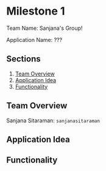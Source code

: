 # **Milestone 1**
Team Name: Sanjana's Group!

Application Name: ???

## Sections
1. [Team Overview](#team-overview)
2. [Application Idea](#application-idea)
3. [Functionality](#functionality)

## Team Overview
Sanjana Sitaraman: `sanjanasitaraman`

## Application Idea

## Functionality



